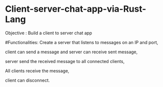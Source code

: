 # Client-server-chat-app-via-Rust-Lang
Objective : Build a client to server chat app
 
 #Functionalities:
 Create a server that listens to messages on an IP and port,
 
 client can send a message and server can receive sent message,
 
 server send the received message to all connected clients,
 
 All clients receive the message,
 
 client can disconnect.
